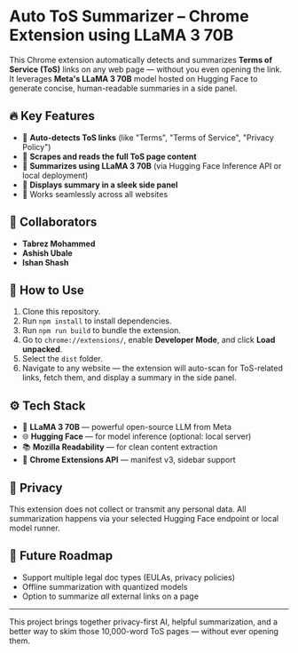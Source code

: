 # Auto ToS Summarizer – Chrome Extension using LLaMA 3 70B

This Chrome extension automatically detects and summarizes **Terms of Service (ToS)** links on any web page — without you even opening the link. It leverages **Meta's LLaMA 3 70B** model hosted on Hugging Face to generate concise, human-readable summaries in a side panel.

## 🔥 Key Features

- 🔗 **Auto-detects ToS links** (like "Terms", "Terms of Service", "Privacy Policy")
- 📄 **Scrapes and reads the full ToS page content**
- 🧠 **Summarizes using LLaMA 3 70B** (via Hugging Face Inference API or local deployment)
- 📌 **Displays summary in a sleek side panel**
- 🧭 Works seamlessly across all websites

## 🤝 Collaborators

- **Tabrez Mohammed** 
- **Ashish Ubale**  
- **Ishan Shash**

## 🚀 How to Use

1. Clone this repository.
2. Run `npm install` to install dependencies.
3. Run `npm run build` to bundle the extension.
4. Go to `chrome://extensions/`, enable **Developer Mode**, and click **Load unpacked**.
5. Select the `dist` folder.
6. Navigate to any website — the extension will auto-scan for ToS-related links, fetch them, and display a summary in the side panel.

## ⚙️ Tech Stack

- 🧠 **LLaMA 3 70B** — powerful open-source LLM from Meta
- 🌐 **Hugging Face** — for model inference (optional: local server)
- 📚 **Mozilla Readability** — for clean content extraction
- 🧩 **Chrome Extensions API** — manifest v3, sidebar support

## 🔐 Privacy

This extension does not collect or transmit any personal data. All summarization happens via your selected Hugging Face endpoint or local model runner.

## 📅 Future Roadmap

- Support multiple legal doc types (EULAs, privacy policies)
- Offline summarization with quantized models
- Option to summarize *all* external links on a page

---

This project brings together privacy-first AI, helpful summarization, and a better way to skim those 10,000-word ToS pages — without ever opening them.
